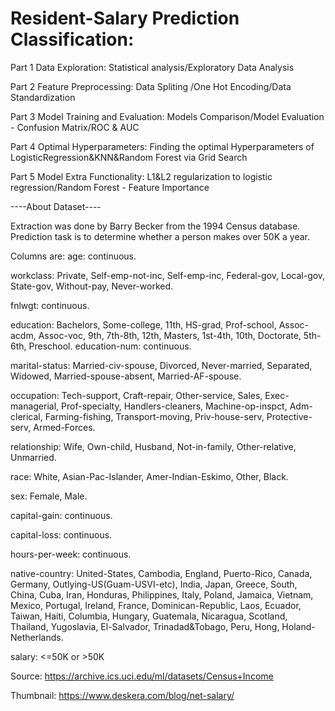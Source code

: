 # Resident-Salary Prediction Classification:


Part 1 Data Exploration: Statistical analysis/Exploratory Data Analysis

Part 2 Feature Preprocessing: Data Spliting /One Hot Encoding/Data Standardization

Part 3 Model Training and Evaluation: Models Comparison/Model Evaluation - Confusion Matrix/ROC & AUC

Part 4 Optimal Hyperparameters: Finding the optimal Hyperparameters of LogisticRegression&KNN&Random Forest via Grid Search

Part 5 Model Extra Functionality: L1&L2 regularization to logistic regression/Random Forest - Feature Importance


----About Dataset----

Extraction was done by Barry Becker from the 1994 Census database.
Prediction task is to determine whether a person makes over 50K a year.

Columns are:
age: continuous.

workclass: Private, Self-emp-not-inc, Self-emp-inc, Federal-gov, Local-gov, State-gov, Without-pay, Never-worked.

fnlwgt: continuous.

education: Bachelors, Some-college, 11th, HS-grad, Prof-school, Assoc-acdm, Assoc-voc, 9th, 7th-8th, 12th, Masters, 1st-4th, 10th, Doctorate, 5th-6th, Preschool.
education-num: continuous.

marital-status: Married-civ-spouse, Divorced, Never-married, Separated, Widowed, Married-spouse-absent, Married-AF-spouse.

occupation: Tech-support, Craft-repair, Other-service, Sales, Exec-managerial, Prof-specialty, Handlers-cleaners, Machine-op-inspct, Adm-clerical, Farming-fishing, Transport-moving, Priv-house-serv, Protective-serv, Armed-Forces.

relationship: Wife, Own-child, Husband, Not-in-family, Other-relative, Unmarried.

race: White, Asian-Pac-Islander, Amer-Indian-Eskimo, Other, Black.

sex: Female, Male.

capital-gain: continuous.

capital-loss: continuous.

hours-per-week: continuous.

native-country: United-States, Cambodia, England, Puerto-Rico, Canada, Germany, Outlying-US(Guam-USVI-etc), India, Japan, Greece, South, China, Cuba, Iran, Honduras, Philippines, Italy, Poland, Jamaica, Vietnam, Mexico, Portugal, Ireland, France, Dominican-Republic, Laos, Ecuador, Taiwan, Haiti, Columbia, Hungary, Guatemala, Nicaragua, Scotland, Thailand, Yugoslavia, El-Salvador, Trinadad&Tobago, Peru, Hong, Holand-Netherlands.

salary: <=50K or >50K

Source: https://archive.ics.uci.edu/ml/datasets/Census+Income

Thumbnail: https://www.deskera.com/blog/net-salary/
